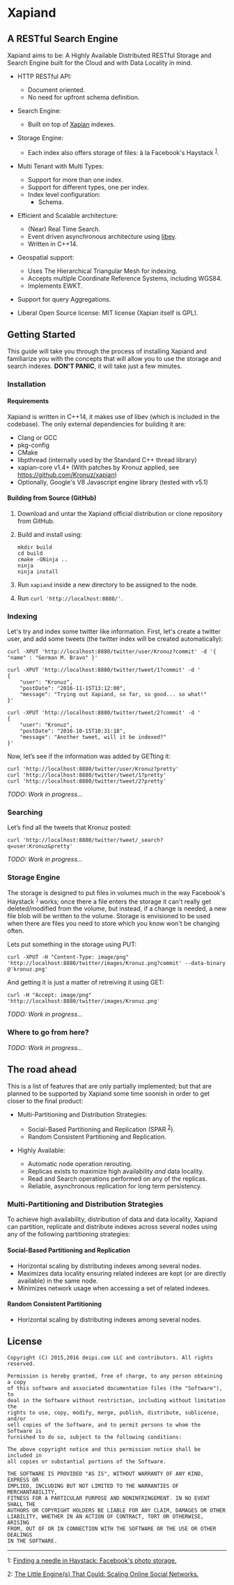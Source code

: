 # Xapiand


## A RESTful Search Engine

Xapiand aims to be: A Highly Available Distributed RESTful Storage and Search Engine built for the Cloud and with Data Locality in mind.

* HTTP RESTful API:
	* Document oriented.
	* No need for upfront schema definition.

* Search Engine:
	* Built on top of [Xapian](http://xapian.org/) indexes.

* Storage Engine:
	* Each index also offers storage of files: à la Facebook's Haystack <sup>[1](#footnote-1)</sup>.

* Multi Tenant with Multi Types:
	* Support for more than one index.
	* Support for different types, one per index.
	* Index level configuration:
		* Schema.

* Efficient and Scalable architecture:
	* (Near) Real Time Search.
	* Event driven asynchronous architecture using [libev](http://software.schmorp.de/pkg/libev.html).
	* Written in C++14.

* Geospatial support:
    * Uses The Hierarchical Triangular Mesh for indexing.
    * Accepts multiple Coordinate Reference Systems, including WGS84.
    * Implements EWKT.

* Support for query Aggregations.

* Liberal Open Source license: MIT license (Xapian itself is GPL).


## Getting Started

This guide will take you through the process of installing Xapiand and familiarize you with the concepts that will allow you to use the storage and search indexes. **DON'T PANIC**, it will take just a few minutes.


### Installation

#### Requirements

Xapiand is written in C++14, it makes use of libev (which is included in the codebase). The only external dependencies for building it are:

* Clang or GCC
* pkg-config
* CMake
* libpthread (internally used by the Standard C++ thread library)
* xapian-core v1.4+ (With patches by Kronuz applied, see https://github.com/Kronuz/xapian)
* Optionally, Google's V8 Javascript engine library (tested with v5.1)


#### Building from Source (GitHub)

1. Download and untar the Xapiand official distribution or clone repository from GitHub.

2. Build and install using:

	```
	mkdir build
	cd build
	cmake -GNinja ..
	ninja
	ninja install
	```

3. Run `xapiand` inside a new directory to be assigned to the node.

4. Run `curl 'http://localhost:8880/'`.


### Indexing

Let's try and index some twitter like information. First, let's create a twitter user, and add some tweets (the twitter index will be created automatically):

```
curl -XPUT 'http://localhost:8880/twitter/user/Kronuz?commit' -d '{ "name" : "German M. Bravo" }'

curl -XPUT 'http://localhost:8880/twitter/tweet/1?commit' -d '
{
    "user": "Kronuz",
    "postDate": "2016-11-15T13:12:00",
    "message": "Trying out Xapiand, so far, so good... so what!"
}'

curl -XPUT 'http://localhost:8880/twitter/tweet/2?commit' -d '
{
    "user": "Kronuz",
    "postDate": "2016-10-15T10:31:18",
    "message": "Another tweet, will it be indexed?"
}'
```

Now, let’s see if the information was added by GETting it:

```
curl 'http://localhost:8880/twitter/user/Kronuz?pretty'
curl 'http://localhost:8880/twitter/tweet/1?pretty'
curl 'http://localhost:8880/twitter/tweet/2?pretty'
```

*TODO: Work in progress...*


### Searching

Let’s find all the tweets that Kronuz posted:

```
curl 'http://localhost:8880/twitter/tweet/_search?q=user:Kronuz&pretty'
```

*TODO: Work in progress...*


### Storage Engine

The storage is designed to put files in volumes much in the way Facebook's
Haystack <sup>[1](#footnote-1)</sup> works; once there a file enters the
storage it can't really get deleted/modified from the volume, but instead, if a
change is needed, a new file blob will be written to the volume. Storage is
envisioned to be used when there are files you need to store which you know
won't be changing often.

Lets put something in the storage using PUT:

```
curl -XPUT -H "Content-Type: image/png" 'http://localhost:8880/twitter/images/Kronuz.png?commit' --data-binary @'kronuz.png'
```

And getting it is just a matter of retreiving it using GET:

```
curl -H "Accept: image/png" 'http://localhost:8880/twitter/images/Kronuz.png'
```

*TODO: Work in progress...*


### Where to go from here?

*TODO: Work in progress...*


## The road ahead

This is a list of features that are only partially implemented; but that are planned to be supported
by Xapiand some time soonish in order to get closer to the final product:

* Multi-Partitioning and Distribution Strategies:
	* Social-Based Partitioning and Replication (SPAR <sup>[2](#footnote-2)</sup>).
	* Random Consistent Partitioning and Replication.

* Highly Available:
	* Automatic node operation rerouting.
	* Replicas exists to maximize high availability *and* data locality.
	* Read and Search operations performed on any of the replicas.
	* Reliable, asynchronous replication for long term persistency.


### Multi-Partitioning and Distribution Strategies

To achieve high availability, distribution of data and data locality, Xapiand can partition, replicate and distribute indexes across several nodes using any of the following partitioning strategies:


#### Social-Based Partitioning and Replication

* Horizontal scaling by distributing indexes among several nodes.
* Maximizes data locality ensuring related indexes are kept (or are directly available) in the same node.
* Minimizes network usage when accessing a set of related indexes.


#### Random Consistent Partitioning

* Horizontal scaling by distributing indexes among several nodes.


## License

```
Copyright (C) 2015,2016 deipi.com LLC and contributors. All rights reserved.

Permission is hereby granted, free of charge, to any person obtaining a copy
of this software and associated documentation files (the "Software"), to
deal in the Software without restriction, including without limitation the
rights to use, copy, modify, merge, publish, distribute, sublicense, and/or
sell copies of the Software, and to permit persons to whom the Software is
furnished to do so, subject to the following conditions:

The above copyright notice and this permission notice shall be included in
all copies or substantial portions of the Software.

THE SOFTWARE IS PROVIDED "AS IS", WITHOUT WARRANTY OF ANY KIND, EXPRESS OR
IMPLIED, INCLUDING BUT NOT LIMITED TO THE WARRANTIES OF MERCHANTABILITY,
FITNESS FOR A PARTICULAR PURPOSE AND NONINFRINGEMENT. IN NO EVENT SHALL THE
AUTHORS OR COPYRIGHT HOLDERS BE LIABLE FOR ANY CLAIM, DAMAGES OR OTHER
LIABILITY, WHETHER IN AN ACTION OF CONTRACT, TORT OR OTHERWISE, ARISING
FROM, OUT OF OR IN CONNECTION WITH THE SOFTWARE OR THE USE OR OTHER DEALINGS
IN THE SOFTWARE.
```

---

<a id="footnote-1">1</a>: [Finding a needle in Haystack: Facebook's photo storage.](https://www.usenix.org/legacy/event/osdi10/tech/full_papers/Beaver.pdf)

<a id="footnote-2">2</a>: [The Little Engine(s) That Could: Scaling Online Social Networks.](http://ccr.sigcomm.org/online/files/p375.pdf)
